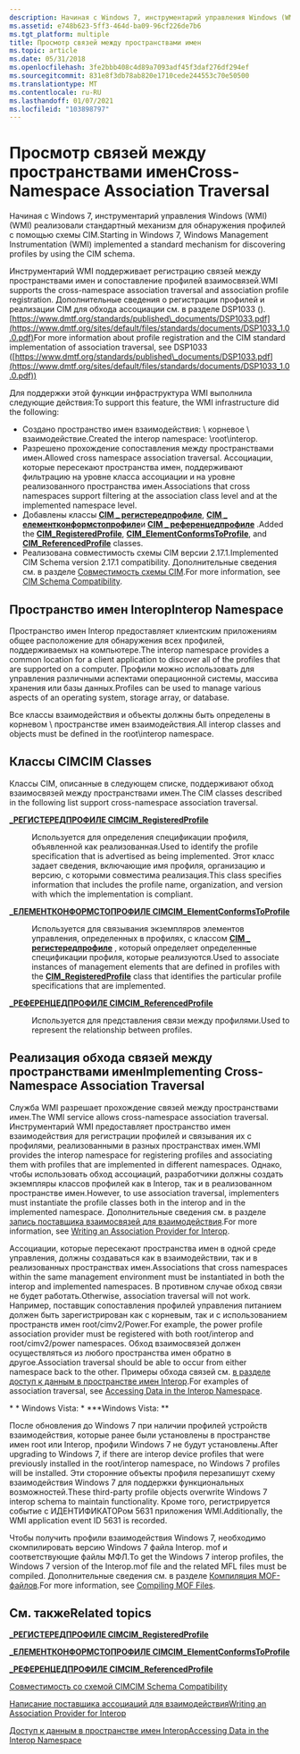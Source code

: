 ```yaml
---
description: Начиная с Windows 7, инструментарий управления Windows (WMI) (WMI) реализовали стандартный механизм для обнаружения профилей с помощью схемы CIM.
ms.assetid: e748b623-5ff3-464d-ba09-96cf226de7b6
ms.tgt_platform: multiple
title: Просмотр связей между пространствами имен
ms.topic: article
ms.date: 05/31/2018
ms.openlocfilehash: 3fe2bbb408c4d89a7093adf45f3daf276df294ef
ms.sourcegitcommit: 831e8f3db78ab820e1710cede244553c70e50500
ms.translationtype: MT
ms.contentlocale: ru-RU
ms.lasthandoff: 01/07/2021
ms.locfileid: "103898797"
---
```

# <a name="cross-namespace-association-traversal"></a><span data-ttu-id="81151-103">Просмотр связей между пространствами имен</span><span class="sxs-lookup"><span data-stu-id="81151-103">Cross-Namespace Association Traversal</span></span>

<span data-ttu-id="81151-104">Начиная с Windows 7, инструментарий управления Windows (WMI) (WMI) реализовали стандартный механизм для обнаружения профилей с помощью схемы CIM.</span><span class="sxs-lookup"><span data-stu-id="81151-104">Starting in Windows 7, Windows Management Instrumentation (WMI) implemented a standard mechanism for discovering profiles by using the CIM schema.</span></span>

<span data-ttu-id="81151-105">Инструментарий WMI поддерживает регистрацию связей между пространствами имен и сопоставление профилей взаимосвязей.</span><span class="sxs-lookup"><span data-stu-id="81151-105">WMI supports the cross-namespace association traversal and association profile registration.</span></span> <span data-ttu-id="81151-106">Дополнительные сведения о регистрации профилей и реализации CIM для обхода ассоциации см. в разделе DSP1033 (). [https://www.dmtf.org/standards/published\_documents/DSP1033.pdf](https://www.dmtf.org/sites/default/files/standards/documents/DSP1033_1.0.0.pdf)</span><span class="sxs-lookup"><span data-stu-id="81151-106">For more information about profile registration and the CIM standard implementation of association traversal, see DSP1033 ([https://www.dmtf.org/standards/published\_documents/DSP1033.pdf](https://www.dmtf.org/sites/default/files/standards/documents/DSP1033_1.0.0.pdf))</span></span>

<span data-ttu-id="81151-107">Для поддержки этой функции инфраструктура WMI выполнила следующие действия:</span><span class="sxs-lookup"><span data-stu-id="81151-107">To support this feature, the WMI infrastructure did the following:</span></span>

-   <span data-ttu-id="81151-108">Создано пространство имен взаимодействия: \\ корневое \\ взаимодействие.</span><span class="sxs-lookup"><span data-stu-id="81151-108">Created the interop namespace: \\root\\interop.</span></span>
-   <span data-ttu-id="81151-109">Разрешено прохождение сопоставления между пространствами имен.</span><span class="sxs-lookup"><span data-stu-id="81151-109">Allowed cross namespace association traversal.</span></span> <span data-ttu-id="81151-110">Ассоциации, которые пересекают пространства имен, поддерживают фильтрацию на уровне класса ассоциации и на уровне реализованного пространства имен.</span><span class="sxs-lookup"><span data-stu-id="81151-110">Associations that cross namespaces support filtering at the association class level and at the implemented namespace level.</span></span>
-   <span data-ttu-id="81151-111">Добавлены классы [**CIM \_ регистередпрофиле**](/previous-versions//ee309375(v=vs.85)), [**CIM \_ елементконформстопрофиле**](/previous-versions/windows/desktop/iscsitarg/cim-elementconformstoprofile)и [**CIM \_ референцедпрофиле**](cim-referencedprofile.md) .</span><span class="sxs-lookup"><span data-stu-id="81151-111">Added the [**CIM\_RegisteredProfile**](/previous-versions//ee309375(v=vs.85)), [**CIM\_ElementConformsToProfile**](/previous-versions/windows/desktop/iscsitarg/cim-elementconformstoprofile), and [**CIM\_ReferencedProfile**](cim-referencedprofile.md) classes.</span></span>
-   <span data-ttu-id="81151-112">Реализована совместимость схемы CIM версии 2.17.1.</span><span class="sxs-lookup"><span data-stu-id="81151-112">Implemented CIM Schema version 2.17.1 compatibility.</span></span> <span data-ttu-id="81151-113">Дополнительные сведения см. в разделе [Совместимость схемы CIM](cim-schema-compatibility.md).</span><span class="sxs-lookup"><span data-stu-id="81151-113">For more information, see [CIM Schema Compatibility](cim-schema-compatibility.md).</span></span>

## <a name="interop-namespace"></a><span data-ttu-id="81151-114">Пространство имен Interop</span><span class="sxs-lookup"><span data-stu-id="81151-114">Interop Namespace</span></span>

<span data-ttu-id="81151-115">Пространство имен Interop предоставляет клиентским приложениям общее расположение для обнаружения всех профилей, поддерживаемых на компьютере.</span><span class="sxs-lookup"><span data-stu-id="81151-115">The interop namespace provides a common location for a client application to discover all of the profiles that are supported on a computer.</span></span> <span data-ttu-id="81151-116">Профили можно использовать для управления различными аспектами операционной системы, массива хранения или базы данных.</span><span class="sxs-lookup"><span data-stu-id="81151-116">Profiles can be used to manage various aspects of an operating system, storage array, or database.</span></span>

<span data-ttu-id="81151-117">Все классы взаимодействия и объекты должны быть определены в корневом \\ пространстве имен взаимодействия.</span><span class="sxs-lookup"><span data-stu-id="81151-117">All interop classes and objects must be defined in the root\\interop namespace.</span></span>

## <a name="cim-classes"></a><span data-ttu-id="81151-118">Классы CIM</span><span class="sxs-lookup"><span data-stu-id="81151-118">CIM Classes</span></span>

<span data-ttu-id="81151-119">Классы CIM, описанные в следующем списке, поддерживают обход взаимосвязей между пространствами имен.</span><span class="sxs-lookup"><span data-stu-id="81151-119">The CIM classes described in the following list support cross-namespace association traversal.</span></span>

<dl> <dt>

<span data-ttu-id="81151-120"><span id="CIM_RegisteredProfile"></span><span id="cim_registeredprofile"></span><span id="CIM_REGISTEREDPROFILE"></span>[**\_РЕГИСТЕРЕДПРОФИЛЕ CIM**](/previous-versions//ee309375(v=vs.85))</span><span class="sxs-lookup"><span data-stu-id="81151-120"><span id="CIM_RegisteredProfile"></span><span id="cim_registeredprofile"></span><span id="CIM_REGISTEREDPROFILE"></span>[**CIM\_RegisteredProfile**](/previous-versions//ee309375(v=vs.85))</span></span>
</dt> <dd>

<span data-ttu-id="81151-121">Используется для определения спецификации профиля, объявленной как реализованная.</span><span class="sxs-lookup"><span data-stu-id="81151-121">Used to identify the profile specification that is advertised as being implemented.</span></span> <span data-ttu-id="81151-122">Этот класс задает сведения, включающие имя профиля, организацию и версию, с которыми совместима реализация.</span><span class="sxs-lookup"><span data-stu-id="81151-122">This class specifies information that includes the profile name, organization, and version with which the implementation is compliant.</span></span>

</dd> <dt>

<span data-ttu-id="81151-123"><span id="CIM_ElementConformsToProfile"></span><span id="cim_elementconformstoprofile"></span><span id="CIM_ELEMENTCONFORMSTOPROFILE"></span>[**\_ЕЛЕМЕНТКОНФОРМСТОПРОФИЛЕ CIM**](/previous-versions/windows/desktop/iscsitarg/cim-elementconformstoprofile)</span><span class="sxs-lookup"><span data-stu-id="81151-123"><span id="CIM_ElementConformsToProfile"></span><span id="cim_elementconformstoprofile"></span><span id="CIM_ELEMENTCONFORMSTOPROFILE"></span>[**CIM\_ElementConformsToProfile**](/previous-versions/windows/desktop/iscsitarg/cim-elementconformstoprofile)</span></span>
</dt> <dd>

<span data-ttu-id="81151-124">Используется для связывания экземпляров элементов управления, определенных в профилях, с классом [**CIM \_ регистередпрофиле**](/previous-versions//ee309375(v=vs.85)) , который определяет определенные спецификации профиля, которые реализуются.</span><span class="sxs-lookup"><span data-stu-id="81151-124">Used to associate instances of management elements that are defined in profiles with the [**CIM\_RegisteredProfile**](/previous-versions//ee309375(v=vs.85)) class that identifies the particular profile specifications that are implemented.</span></span>

</dd> <dt>

<span data-ttu-id="81151-125"><span id="CIM_ReferencedProfile"></span><span id="cim_referencedprofile"></span><span id="CIM_REFERENCEDPROFILE"></span>[**\_РЕФЕРЕНЦЕДПРОФИЛЕ CIM**](cim-referencedprofile.md)</span><span class="sxs-lookup"><span data-stu-id="81151-125"><span id="CIM_ReferencedProfile"></span><span id="cim_referencedprofile"></span><span id="CIM_REFERENCEDPROFILE"></span>[**CIM\_ReferencedProfile**](cim-referencedprofile.md)</span></span>
</dt> <dd>

<span data-ttu-id="81151-126">Используется для представления связи между профилями.</span><span class="sxs-lookup"><span data-stu-id="81151-126">Used to represent the relationship between profiles.</span></span>

</dd> </dl>

## <a name="implementing-cross-namespace-association-traversal"></a><span data-ttu-id="81151-127">Реализация обхода связей между пространствами имен</span><span class="sxs-lookup"><span data-stu-id="81151-127">Implementing Cross-Namespace Association Traversal</span></span>

<span data-ttu-id="81151-128">Служба WMI разрешает прохождение связей между пространствами имен.</span><span class="sxs-lookup"><span data-stu-id="81151-128">The WMI service allows cross-namespace association traversal.</span></span> <span data-ttu-id="81151-129">Инструментарий WMI предоставляет пространство имен взаимодействия для регистрации профилей и связывания их с профилями, реализованными в разных пространствах имен.</span><span class="sxs-lookup"><span data-stu-id="81151-129">WMI provides the interop namespace for registering profiles and associating them with profiles that are implemented in different namespaces.</span></span> <span data-ttu-id="81151-130">Однако, чтобы использовать обход ассоциаций, разработчики должны создать экземпляры классов профилей как в Interop, так и в реализованном пространстве имен.</span><span class="sxs-lookup"><span data-stu-id="81151-130">However, to use association traversal, implementers must instantiate the profile classes both in the interop and in the implemented namespace.</span></span> <span data-ttu-id="81151-131">Дополнительные сведения см. в разделе [запись поставщика взаимосвязей для взаимодействия](writing-an-association-provider-for-interop.md).</span><span class="sxs-lookup"><span data-stu-id="81151-131">For more information, see [Writing an Association Provider for Interop](writing-an-association-provider-for-interop.md).</span></span>

<span data-ttu-id="81151-132">Ассоциации, которые пересекают пространства имен в одной среде управления, должны создаваться как в взаимодействии, так и в реализованных пространствах имен.</span><span class="sxs-lookup"><span data-stu-id="81151-132">Associations that cross namespaces within the same management environment must be instantiated in both the interop and implemented namespaces.</span></span> <span data-ttu-id="81151-133">В противном случае обход связи не будет работать.</span><span class="sxs-lookup"><span data-stu-id="81151-133">Otherwise, association traversal will not work.</span></span> <span data-ttu-id="81151-134">Например, поставщик сопоставления профилей управления питанием должен быть зарегистрирован как с корневым, так и с использованием пространств имен root/cimv2/Power.</span><span class="sxs-lookup"><span data-stu-id="81151-134">For example, the power profile association provider must be registered with both root/interop and root/cimv2/power namespaces.</span></span> <span data-ttu-id="81151-135">Обход взаимосвязей должен осуществляться из любого пространства имен обратно в другое.</span><span class="sxs-lookup"><span data-stu-id="81151-135">Association traversal should be able to occur from either namespace back to the other.</span></span> <span data-ttu-id="81151-136">Примеры обхода связей см. [в разделе доступ к данным в пространстве имен Interop](accessing-data-in-the-interop-namespace.md).</span><span class="sxs-lookup"><span data-stu-id="81151-136">For examples of association traversal, see [Accessing Data in the Interop Namespace](accessing-data-in-the-interop-namespace.md).</span></span>

<span data-ttu-id="81151-137">\* \* Windows Vista: \* \*</span><span class="sxs-lookup"><span data-stu-id="81151-137">\*\*Windows Vista:  \*\*</span></span>

<span data-ttu-id="81151-138">После обновления до Windows 7 при наличии профилей устройств взаимодействия, которые ранее были установлены в пространстве имен root или Interop, профили Windows 7 не будут установлены.</span><span class="sxs-lookup"><span data-stu-id="81151-138">After upgrading to Windows 7, if there are interop device profiles that were previously installed in the root/interop namespace, no Windows 7 profiles will be installed.</span></span> <span data-ttu-id="81151-139">Эти сторонние объекты профиля перезапишут схему взаимодействия Windows 7 для поддержки функциональных возможностей.</span><span class="sxs-lookup"><span data-stu-id="81151-139">These third-party profile objects overwrite Windows 7 interop schema to maintain functionality.</span></span> <span data-ttu-id="81151-140">Кроме того, регистрируется событие с ИДЕНТИФИКАТОРом 5631 приложения WMI.</span><span class="sxs-lookup"><span data-stu-id="81151-140">Additionally, the WMI application event ID 5631 is recorded.</span></span>

<span data-ttu-id="81151-141">Чтобы получить профили взаимодействия Windows 7, необходимо скомпилировать версию Windows 7 файла Interop. mof и соответствующие файлы МФЛ.</span><span class="sxs-lookup"><span data-stu-id="81151-141">To get the Windows 7 interop profiles, the Windows 7 version of the Interop.mof file and the related MFL files must be compiled.</span></span> <span data-ttu-id="81151-142">Дополнительные сведения см. в разделе [Компиляция MOF-файлов](compiling-mof-files.md).</span><span class="sxs-lookup"><span data-stu-id="81151-142">For more information, see [Compiling MOF Files](compiling-mof-files.md).</span></span>

## <a name="related-topics"></a><span data-ttu-id="81151-143">См. также</span><span class="sxs-lookup"><span data-stu-id="81151-143">Related topics</span></span>

<dl> <dt>

<span data-ttu-id="81151-144">[**\_РЕГИСТЕРЕДПРОФИЛЕ CIM**](/previous-versions//ee309375(v=vs.85))</span><span class="sxs-lookup"><span data-stu-id="81151-144">[**CIM\_RegisteredProfile**](/previous-versions//ee309375(v=vs.85))</span></span>
</dt> <dt>

[<span data-ttu-id="81151-145">**\_ЕЛЕМЕНТКОНФОРМСТОПРОФИЛЕ CIM**</span><span class="sxs-lookup"><span data-stu-id="81151-145">**CIM\_ElementConformsToProfile**</span></span>](/previous-versions/windows/desktop/iscsitarg/cim-elementconformstoprofile)
</dt> <dt>

[<span data-ttu-id="81151-146">**\_РЕФЕРЕНЦЕДПРОФИЛЕ CIM**</span><span class="sxs-lookup"><span data-stu-id="81151-146">**CIM\_ReferencedProfile**</span></span>](cim-referencedprofile.md)
</dt> <dt>

[<span data-ttu-id="81151-147">Совместимость со схемой CIM</span><span class="sxs-lookup"><span data-stu-id="81151-147">CIM Schema Compatibility</span></span>](cim-schema-compatibility.md)
</dt> <dt>

[<span data-ttu-id="81151-148">Написание поставщика ассоциаций для взаимодействия</span><span class="sxs-lookup"><span data-stu-id="81151-148">Writing an Association Provider for Interop</span></span>](writing-an-association-provider-for-interop.md)
</dt> <dt>

[<span data-ttu-id="81151-149">Доступ к данным в пространстве имен Interop</span><span class="sxs-lookup"><span data-stu-id="81151-149">Accessing Data in the Interop Namespace</span></span>](accessing-data-in-the-interop-namespace.md)
</dt> </dl>

 

 
